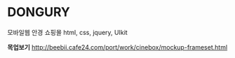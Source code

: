 # DONGURY
모바일웹 안경 쇼핑몰
html, css, jquery, UIkit

**목업보기**
<http://beebii.cafe24.com/port/work/cinebox/mockup-frameset.html>
